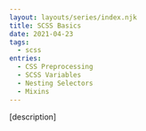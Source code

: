 ```yaml
---
layout: layouts/series/index.njk
title: SCSS Basics
date: 2021-04-23
tags:
  - scss
entries:
  - CSS Preprocessing
  - SCSS Variables
  - Nesting Selectors
  - Mixins
---
```


[description]
